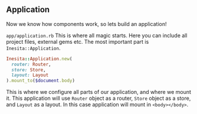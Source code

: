 ## Application

Now we know how components work, so lets build an application!

`app/application.rb` This is where all magic starts.
Here you can include all project files, external gems etc.
The most important part is `Inesita::Application`.

```ruby
Inesita::Application.new(
  router: Router,
  store: Store,
  layout: Layout
).mount_to($document.body)
```

This is where we configure all parts of our application, and where we mount it.
This application will use `Router` object as a router, `Store` object as a store, and `Layout` as a layout.
In this case application will mount in `<body></body>`.
